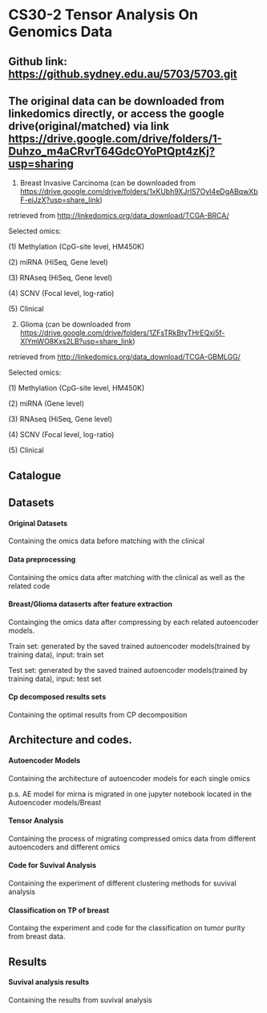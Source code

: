 # CS30-2 Tensor Analysis On Genomics Data

## Github link: https://github.sydney.edu.au/5703/5703.git

## The original data can be downloaded from linkedomics directly, or access the google drive(original/matched) via link https://drive.google.com/drive/folders/1-Duhzo_m4aCRvrT64GdcOYoPtQpt4zKj?usp=sharing


1. Breast Invasive Carcinoma (can be downloaded from https://drive.google.com/drive/folders/1xKUbh9XJrlS7OyI4eDgABqwXbF-eiJzX?usp=share_link)

retrieved from http://linkedomics.org/data_download/TCGA-BRCA/

Selected omics:

  (1) Methylation (CpG-site level, HM450K)

  (2) miRNA (HiSeq, Gene level)

  (3) RNAseq (HiSeq, Gene level)

  (4) SCNV (Focal level, log-ratio)

  (5) Clinical

2. Glioma (can be downloaded from https://drive.google.com/drive/folders/1ZFsTRkBtyTHrEQxi5f-XIYmWO8Kxs2LB?usp=share_link)

retrieved from http://linkedomics.org/data_download/TCGA-GBMLGG/

Selected omics:

  (1) Methylation (CpG-site level, HM450K)

  (2) miRNA (Gene level)

  (3) RNAseq (HiSeq, Gene level)

  (4) SCNV (Focal level, log-ratio)

  (5) Clinical


## Catalogue
## Datasets

#### Original Datasets

Containing the omics data before matching with the clinical

#### Data preprocessing

Containing the omics data after matching with the clinical as well as the related code

#### Breast/Glioma dataserts after feature extraction

Containging the omics data after compressing by each related autoencoder models.

Train set: generated by the saved trained autoencoder models(trained by training data), input: train set

Test set: generated by the saved trained autoencoder models(trained by training data), input: test set

#### Cp decomposed results sets

Containing the optimal results from CP decomposition

## Architecture and codes.
#### Autoencoder Models

Containing the architecture of autoencoder models for each single omics

p.s. AE model for mirna is migrated in one jupyter notebook located in the Autoencoder models/Breast

#### Tensor Analysis

Containing the process of migrating compressed omics data from different autoencoders and different omics

#### Code for Suvival Analysis

Containing the experiment of different clustering methods for suvival analysis

#### Classification on TP of breast

Containg the experiment and code for the classification on tumor purity from breast data.

## Results

#### Suvival analysis results

Containing the results from suvival analysis




